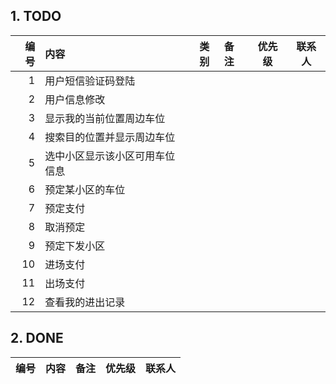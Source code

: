 ## 1. TODO

| 编号 | 内容 | 类别 | 备注 | 优先级 | 联系人 |
|-----:|:----|:----:|:-----|:-----:|:-----:|
|1|用户短信验证码登陆|||||
|2|用户信息修改|||||
|3|显示我的当前位置周边车位|||||
|4|搜索目的位置并显示周边车位|||||
|5|选中小区显示该小区可用车位信息|||||
|6|预定某小区的车位|||||
|7|预定支付|||||
|8|取消预定|||||
|9|预定下发小区|||||
|10|进场支付|||||
|11|出场支付|||||
|12|查看我的进出记录|||||

## 2. DONE

| 编号 | 内容 | 备注 | 优先级 | 联系人 |
|----:|:----|:----|:----:|:----:|
